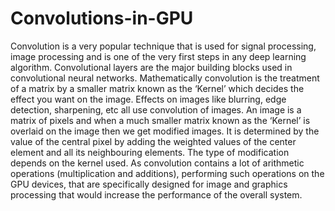 # Convolutions-in-GPU
Convolution is a very popular technique that is used for signal processing, image processing
and is one of the very first steps in any deep learning algorithm. Convolutional layers are the
major building blocks used in convolutional neural networks.
Mathematically convolution is the treatment of a matrix by a smaller matrix known as the ‘Kernel’
which decides the effect you want on the image. Effects on images like blurring, edge detection,
sharpening, etc all use convolution of images. An image is a matrix of pixels and when a much
smaller matrix known as the ‘Kernel’ is overlaid on the image then we get modified images. It is
determined by the value of the central pixel by adding the weighted values of the center element
and all its neighbouring elements. The type of modification depends on the kernel used.
As convolution contains a lot of arithmetic operations (multiplication and additions), performing
such operations on the GPU devices, that are specifically designed for image and graphics
processing that would increase the performance of the overall system.
